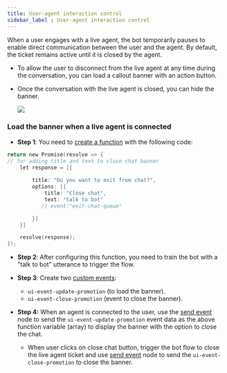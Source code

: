 ```yaml
---
title: User-agent interaction control
sidebar_label : User-agent interaction control
---
```


When a user engages with a live agent, the bot temporarily pauses to enable direct communication between the user and the agent. By default, the ticket remains active until it is closed by the agent. 

* To allow the user to disconnect from the live agent at any time during the conversation, you can load a callout banner with an action button. 
* Once the conversation with the live agent is closed, you can hide the banner.

  ![](https://imgur.com/HqNLXU1.png)

### Load the banner when a live agent is connected

* **Step 1**: You need to [create a function](https://docs.yellow.ai/docs/platform_concepts/studio/build/code#create-a-function) with the following code:

```c
return new Promise(resolve => {
// for adding title and text to close chat banner 
    let response = [{
        
        title: "Do you want to exit from chat?",
        options: [{
            title: "Close chat",
            text: "talk to bot"
           // event:"exit-chat-queue"

        }]
    }]

    resolve(response);
}); 
```

* **Step 2**: After configuring this function, you need to train the bot with a "talk to bot" utterance to trigger the flow.

* **Step 3**: Create two [custom events](https://docs.yellow.ai/docs/platform_concepts/studio/events/event-hub#custom-events):
    * `ui-event-update-promotion` (to load the banner).
    * `ui-event-close-promotion` (event to close the banner).

* **Step 4:** When an agent is connected to the user, use the [send event](https://docs.yellow.ai/docs/platform_concepts/studio/build/nodes/action-nodes#11-send-event) node to send the `ui-event-update-promotion` event data as the above function variable (array) to display the banner with the option to close the chat.
   * When user clicks on close chat button, trigger the bot flow to close the live agent ticket and use [send event](https://docs.yellow.ai/docs/platform_concepts/studio/build/nodes/action-nodes#11-send-event) node to send the `ui-event-close-promotion` to close the banner.







